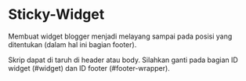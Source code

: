 # Sticky-Widget
Membuat widget blogger menjadi melayang sampai pada posisi yang ditentukan (dalam hal ini bagian footer).

Skrip dapat di taruh di header atau body. Silahkan ganti pada bagian ID widget (#widget) dan ID footer (#footer-wrapper).
